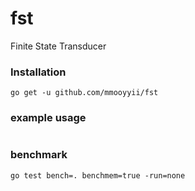 # fst

Finite State Transducer

### Installation

```shell
go get -u github.com/mmooyyii/fst
```

### example usage

```go

```

### benchmark

```
go test bench=. benchmem=true -run=none
```

```shell

```